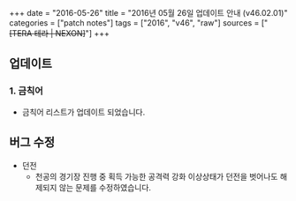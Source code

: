 +++
date = "2016-05-26"
title = "2016년 05월 26일 업데이트 안내 (v46.02.01)"
categories = ["patch notes"]
tags = ["2016", "v46", "raw"]
sources = ["~~[TERA 테라 | NEXON]~~"]
+++

## 업데이트

### **1.** 금칙어
- 금칙어 리스트가 업데이트 되었습니다.

## 버그 수정

- 던전
  - 천공의 경기장 진행 중 획득 가능한 공격력 강화 이상상태가 던전을 벗어나도 해제되지 않는 문제를 수정하였습니다.
